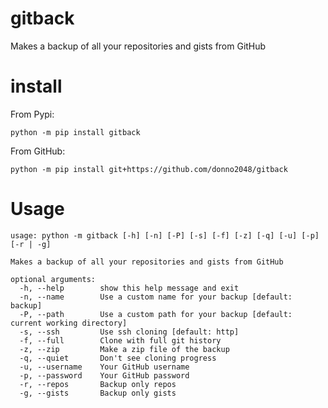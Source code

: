 # gitback
Makes a backup of all your repositories and gists from GitHub
# install
From Pypi:

`python -m pip install gitback`

From GitHub:

`python -m pip install git+https://github.com/donno2048/gitback`
# Usage
```
usage: python -m gitback [-h] [-n] [-P] [-s] [-f] [-z] [-q] [-u] [-p]  [-r | -g]

Makes a backup of all your repositories and gists from GitHub

optional arguments:
  -h, --help        show this help message and exit
  -n, --name        Use a custom name for your backup [default: backup]
  -P, --path        Use a custom path for your backup [default: current working directory]
  -s, --ssh         Use ssh cloning [default: http]
  -f, --full        Clone with full git history
  -z, --zip         Make a zip file of the backup
  -q, --quiet       Don't see cloning progress
  -u, --username    Your GitHub username
  -p, --password    Your GitHub password
  -r, --repos       Backup only repos
  -g, --gists       Backup only gists
```
